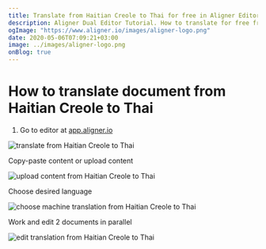 ```yaml
---
title: Translate from Haitian Creole to Thai for free in Aligner Editor
description: Aligner Dual Editor Tutorial. How to translate for free from Haitian Creole to Thai. Aligner is multilingual document management platform. 
ogImage: "https://www.aligner.io/images/aligner-logo.png"
date: 2020-05-06T07:09:21+03:00
image: ../images/aligner-logo.png
onBlog: true
---
```


# How to translate document from Haitian Creole to Thai

1. Go to editor at [app.aligner.io](https://app.aligner.io "Aligner App web page")

![translate from Haitian Creole to Thai](../aligner-blank-editor.png "translate from Haitian Creole to Thai")

Copy-paste content or upload content

![upload content from Haitian Creole to Thai](../aligner-uploaded-document.png "upload content from Haitian Creole to Thai")

Choose desired language

![choose machine translation from Haitian Creole to Thai](../aligner-language-dropdown.png "choose machine translation from Haitian Creole to Thai")

Work and edit 2 documents in parallel

![edit translation from Haitian Creole to Thai](../aligner-double-sitded-editor.png "edit translation from Haitian Creole to Thai")

